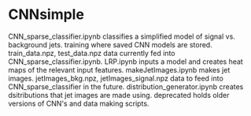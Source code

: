 # CNNsimple
CNN_sparse_classifier.ipynb classifies a simplified model of signal vs. background jets.
training where saved CNN models are stored.
train_data.npz, test_data.npz data currently fed into CNN_sparse_classifier.ipynb.
LRP.ipynb inputs a model and creates heat maps of the relevant input features.
makeJetImages.ipynb makes jet images.
jetImages_bkg.npz, jetImages_signal.npz data to feed into CNN_sparse_classifier in the future.
distribution_generator.ipynb creates dsitributions that jet images are made using.
deprecated holds older versions of CNN's and data making scripts.
